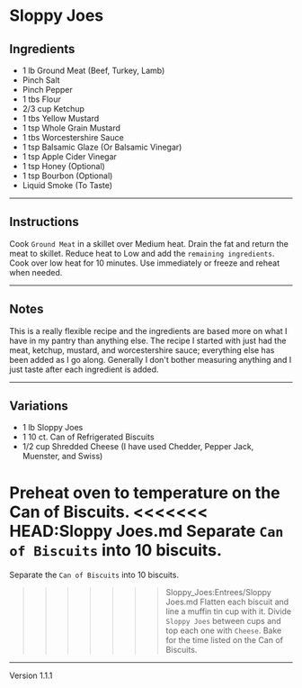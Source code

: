# Sloppy Joes

## Ingredients

* 1 lb Ground Meat (Beef, Turkey, Lamb)
* Pinch Salt
* Pinch Pepper
* 1 tbs Flour
* 2/3 cup Ketchup
* 1 tbs Yellow Mustard
* 1 tsp Whole Grain Mustard
* 1 tbs Worcestershire Sauce
* 1 tsp Balsamic Glaze (Or Balsamic Vinegar)
* 1 tsp Apple Cider Vinegar
* 1 tsp Honey (Optional)
* 1 tsp Bourbon (Optional)
* Liquid Smoke (To Taste)

---

## Instructions

Cook `Ground Meat` in a skillet over Medium heat.
Drain the fat and return the meat to skillet.
Reduce heat to Low and add the `remaining ingredients`.
Cook over low heat for 10 minutes.
Use immediately or freeze and reheat when needed.

---

## Notes

This is a really flexible recipe and the ingredients are based more
on what I have in my pantry than anything else.
The recipe I started with just had the meat, ketchup, mustard,
and worcestershire sauce; everything else has been added as I go along.
Generally I don't bother measuring anything and I just taste after each
ingredient is added.

---

## Variations

* 1 lb Sloppy Joes
* 1 10 ct. Can of Refrigerated Biscuits
* 1/2 cup Shredded Cheese (I have used Chedder, Pepper Jack, Muenster, and Swiss)

Preheat oven to temperature on the Can of Biscuits.
<<<<<<< HEAD:Sloppy Joes.md
Separate `Can of Biscuits` into 10 biscuits.
=======
Separate the `Can of Biscuits` into 10 biscuits.
>>>>>>> Sloppy_Joes:Entrees/Sloppy Joes.md
Flatten each biscuit and line a muffin tin cup with it.
Divide `Sloppy Joes` between cups and top each one with `Cheese`.
Bake for the time listed on the Can of Biscuits.

---

Version 1.1.1

